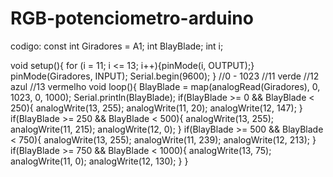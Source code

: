 # RGB-potenciometro-arduino
codigo:
const int Giradores = A1;
int BlayBlade;
int i;

void setup(){
  for (i = 11; i <= 13; i++){pinMode(i, OUTPUT);}
  pinMode(Giradores, INPUT);
  Serial.begin(9600);
}
//0 - 1023
//11 verde
//12 azul
//13 vermelho
void loop(){
  BlayBlade = map(analogRead(Giradores), 0, 1023, 0, 1000);
  Serial.println(BlayBlade);
  if(BlayBlade >= 0 && BlayBlade < 250){
    analogWrite(13, 255);
    analogWrite(11, 20);
    analogWrite(12, 147);
  }
  if(BlayBlade >= 250 && BlayBlade < 500){
    analogWrite(13, 255);
    analogWrite(11, 215);
    analogWrite(12, 0);
  }
  if(BlayBlade >= 500 && BlayBlade < 750){
    analogWrite(13, 255);
    analogWrite(11, 239);
    analogWrite(12, 213);
  }
  if(BlayBlade >= 750 && BlayBlade < 1000){
    analogWrite(13, 75);
    analogWrite(11, 0);
    analogWrite(12, 130);
  }
}
  

